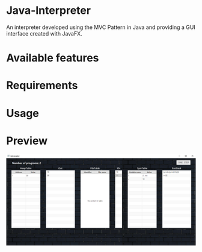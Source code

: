 # Java-Interpreter
An interpreter developed using the MVC Pattern in Java and providing a GUI interface created with JavaFX.

# Available features

# Requirements

# Usage

# Preview

![](Preview/programE.png)

